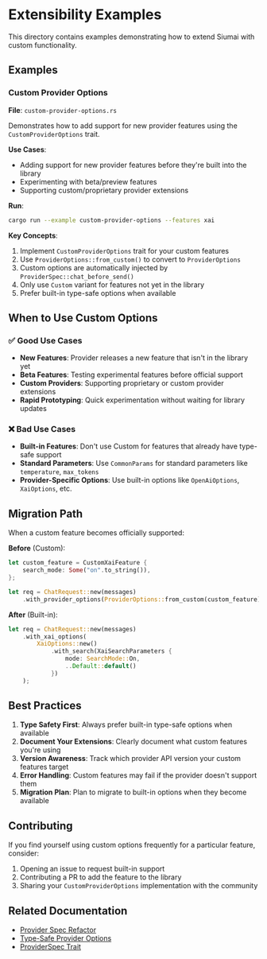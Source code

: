 # Extensibility Examples

This directory contains examples demonstrating how to extend Siumai with custom functionality.

## Examples

### Custom Provider Options

**File**: `custom-provider-options.rs`

Demonstrates how to add support for new provider features using the `CustomProviderOptions` trait.

**Use Cases**:
- Adding support for new provider features before they're built into the library
- Experimenting with beta/preview features
- Supporting custom/proprietary provider extensions

**Run**:
```bash
cargo run --example custom-provider-options --features xai
```

**Key Concepts**:
1. Implement `CustomProviderOptions` trait for your custom features
2. Use `ProviderOptions::from_custom()` to convert to `ProviderOptions`
3. Custom options are automatically injected by `ProviderSpec::chat_before_send()`
4. Only use `Custom` variant for features not yet in the library
5. Prefer built-in type-safe options when available

## When to Use Custom Options

### ✅ Good Use Cases

- **New Features**: Provider releases a new feature that isn't in the library yet
- **Beta Features**: Testing experimental features before official support
- **Custom Providers**: Supporting proprietary or custom provider extensions
- **Rapid Prototyping**: Quick experimentation without waiting for library updates

### ❌ Bad Use Cases

- **Built-in Features**: Don't use Custom for features that already have type-safe support
- **Standard Parameters**: Use `CommonParams` for standard parameters like `temperature`, `max_tokens`
- **Provider-Specific Options**: Use built-in options like `OpenAiOptions`, `XaiOptions`, etc.

## Migration Path

When a custom feature becomes officially supported:

**Before** (Custom):
```rust
let custom_feature = CustomXaiFeature {
    search_mode: Some("on".to_string()),
};

let req = ChatRequest::new(messages)
    .with_provider_options(ProviderOptions::from_custom(custom_feature)?);
```

**After** (Built-in):
```rust
let req = ChatRequest::new(messages)
    .with_xai_options(
        XaiOptions::new()
            .with_search(XaiSearchParameters {
                mode: SearchMode::On,
                ..Default::default()
            })
    );
```

## Best Practices

1. **Type Safety First**: Always prefer built-in type-safe options when available
2. **Document Your Extensions**: Clearly document what custom features you're using
3. **Version Awareness**: Track which provider API version your custom features target
4. **Error Handling**: Custom features may fail if the provider doesn't support them
5. **Migration Plan**: Plan to migrate to built-in options when they become available

## Contributing

If you find yourself using custom options frequently for a particular feature, consider:
1. Opening an issue to request built-in support
2. Contributing a PR to add the feature to the library
3. Sharing your `CustomProviderOptions` implementation with the community

## Related Documentation

- [Provider Spec Refactor](../../docs/architecture/provider-spec-refactor.md)
- [Type-Safe Provider Options](../../siumai/src/types/provider_options.rs)
- [ProviderSpec Trait](../../siumai/src/provider_spec.rs)

